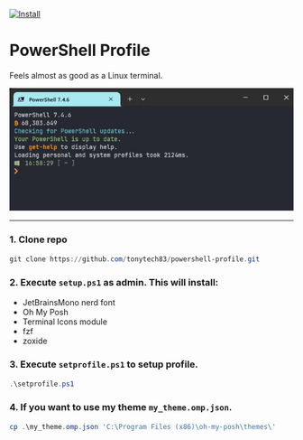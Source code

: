 [![Install](https://github.com/tonytech83/powershell-profile/actions/workflows/main.yml/badge.svg)](https://github.com/tonytech83/powershell-profile/actions/workflows/main.yml)
# PowerShell Profile

Feels almost as good as a Linux terminal.

![pic](pic.png)

<hr>

### 1.  Clone repo
```powershell
git clone https://github.com/tonytech83/powershell-profile.git
```

### 2. Execute `setup.ps1` as **admin**. This will install:

  - JetBrainsMono nerd font
  - Oh My Posh
  - Terminal Icons module
  - fzf
  - zoxide

### 3. Execute `setprofile.ps1` to setup profile.
```powershell
.\setprofile.ps1
```

### 4.  If you want to use my theme `my_theme.omp.json`.
```powershell
cp .\my_theme.omp.json 'C:\Program Files (x86)\oh-my-posh\themes\'
```